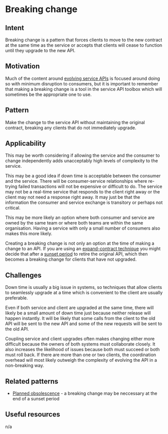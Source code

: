 #  Breaking change

## Intent

Breaking change is a pattern that forces clients to move to the new contract at the same time as the service or accepts that clients will cease to function until they upgrade to the new API.

## Motivation

Much of the content around [evolving service APIs](evolving-service-apis.md) is focused around doing so with minimum disruption to consumers, but it is important to remember that making a breaking change is a tool in the service API toolbox which will sometimes be the appropriate one to use. 

## Pattern

Make the change to the service API without maintaining the original contract, breaking any clients that do not immediately upgrade. 

## Applicability

This may be worth considering if allowing the service and the consumer to change independently adds unacceptably high levels of complexity to the service. 

This may be a good idea if down time is acceptable between the consumer and the service. There will be consumer-service relationships where re-trying failed transactions will not be expensive or difficult to do. The service may not be a real-time service that responds to the client right away or the client may not need a response right away. It may just be that the information the consumer and service exchange is transitory or perhaps not critical. 

This may be more likely an option where both consumer and service are owned by the same team or where both teams are within the same organisation. Having a service with only a small number of consumers also makes this more likely. 

Creating a breaking change is not only an option at the time of making a change to an API. If you are using an [expand-contract technique](expand-contract.md) you might decide that after a [sunset period](planned-obsolescence.md) to retire the original API, which then becomes a breaking change for clients that have not upgraded. 

## Challenges

Down time is usually a big issue in systems, so techniques that allow clients to seamlessly upgrade at a time which is convenient to the client  are usually preferable. 

Even if both service and client are upgraded at the same time, there will likely be a small amount of down time just because neither release will happen instantly. It will be likely that some calls from the client to the old API will be sent to the new API and some of the new requests will be sent to the old API. 

Coupling service and client upgrades often makes changing either more difficult because the owners of both systems must collaborate closely. It also increases the likelihood of issues because both must succeed or both must roll back. If there are more than one or two clients, the coordination overhead will most likely outweigh the complexity of evolving the API in a non-breaking way. 

## Related patterns

* [Planned obsolescence](planned-obsolescence.md) - a breaking change may be neccessary at the end of a sunset period

## Useful resources

n/a